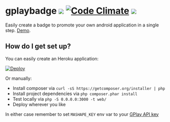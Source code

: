 # gplaybadge ![](https://img.shields.io/codeship/4b5860b0-7521-0134-3653-1eaf12e437c5.svg) [![Code Climate](https://img.shields.io/codeclimate/github/maxcanna/gplaybadge.svg)](https://codeclimate.com/github/maxcanna/gplaybadge) [![](https://img.shields.io/github/license/maxcanna/gplaybadge.svg)](https://github.com/maxcanna/gplaybadge/blob/master/LICENSE)

Easily create a badge to promote your own android application in a single step. [Demo](http://gplay.ws).

## How do I get set up?

You can easily create an Heroku application:

[![Deploy](https://www.herokucdn.com/deploy/button.svg)](https://heroku.com/deploy)

Or manually:

* Install composer via ``` curl -sS https://getcomposer.org/installer | php ```
* Install project dependencies via ```php composer.phar install```
* Test locally via ``` php -S 0.0.0.0:3000 -t web/ ```
* Deploy wherever you like

In either case remember to set `MASHAPE_KEY` env var to your [GPlay API key](https://api.gplay.ws/)
